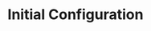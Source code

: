 ---
sidebar_position: 1
title: "Initial Configuration"
sidebar_label: "Initial Configuration"
description: "Configure fresh Alpine Linux installation - perform first-time setup, establish basic configuration, initialize system settings, and complete initial system setup."
keywords:
  - "alpine initial setup"
  - "first-time configuration"
  - "post-install setup"
  - "system initialization"
  - "basic configuration"
tags:
  - alpine
  - initial-configuration
  - post-install
  - first-time-setup
  - initialization
slug: /linux/alpine/installation/post-install-setup/initial-configuration
---